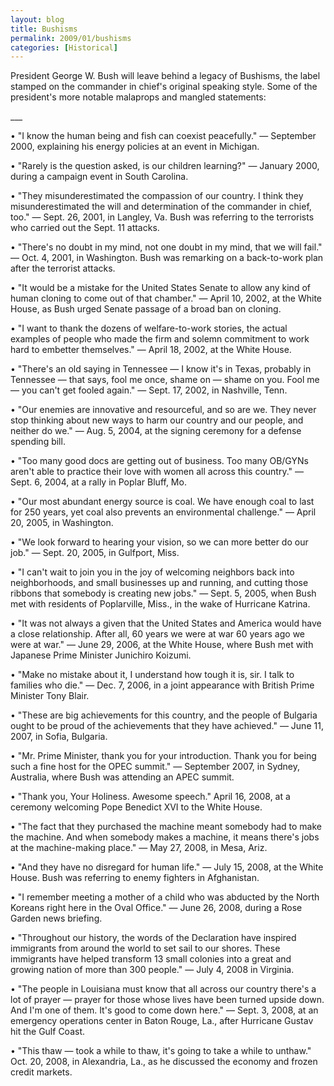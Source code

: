 ```yaml
---
layout: blog
title: Bushisms
permalink: 2009/01/bushisms
categories: [Historical]
---
```


<p>President George W. Bush will leave behind a legacy of Bushisms, the label stamped on the commander in chief's original speaking style. Some of the president's more notable malaprops and mangled statements:</p>
<p>___</p>
<p>• "I know the human being and fish can coexist peacefully." — September 2000, explaining his energy policies at an event in Michigan.</p>
<p>• "Rarely is the question asked, is our children learning?" — January 2000, during a campaign event in South Carolina.</p>
<p>• "They misunderestimated the compassion of our country. I think they misunderestimated the will and determination of the commander in chief, too." — Sept. 26, 2001, in Langley, Va. Bush was referring to the terrorists who carried out the Sept. 11 attacks.</p>
<p>• "There's no doubt in my mind, not one doubt in my mind, that we will fail." — Oct. 4, 2001, in Washington. Bush was remarking on a back-to-work plan after the terrorist attacks.</p>
<p>• "It would be a mistake for the United States Senate to allow any kind of human cloning to come out of that chamber." — April 10, 2002, at the White House, as Bush urged Senate passage of a broad ban on cloning.</p>
<p>• "I want to thank the dozens of welfare-to-work stories, the actual examples of people who made the firm and solemn commitment to work hard to embetter themselves." — April 18, 2002, at the White House.</p>
<p>• "There's an old saying in Tennessee — I know it's in Texas, probably in Tennessee — that says, fool me once, shame on — shame on you. Fool me — you can't get fooled again." — Sept. 17, 2002, in Nashville, Tenn.</p>
<p>• "Our enemies are innovative and resourceful, and so are we. They never stop thinking about new ways to harm our country and our people, and neither do we." — Aug. 5, 2004, at the signing ceremony for a defense spending bill.</p>
<p>• "Too many good docs are getting out of business. Too many OB/GYNs aren't able to practice their love with women all across this country." — Sept. 6, 2004, at a rally in Poplar Bluff, Mo.</p>
<p>• "Our most abundant energy source is coal. We have enough coal to last for 250 years, yet coal also prevents an environmental challenge." — April 20, 2005, in Washington.</p>
<p>• "We look forward to hearing your vision, so we can more better do our job." — Sept. 20, 2005, in Gulfport, Miss.</p>
<p>• "I can't wait to join you in the joy of welcoming neighbors back into neighborhoods, and small businesses up and running, and cutting those ribbons that somebody is creating new jobs." — Sept. 5, 2005, when Bush met with residents of Poplarville, Miss., in the wake of Hurricane Katrina.</p>
<p>• "It was not always a given that the United States and America would have a close relationship. After all, 60 years we were at war 60 years ago we were at war." — June 29, 2006, at the White House, where Bush met with Japanese Prime Minister Junichiro Koizumi.</p>
<p>• "Make no mistake about it, I understand how tough it is, sir. I talk to families who die." — Dec. 7, 2006, in a joint appearance with British Prime Minister Tony Blair.</p>
<p>• "These are big achievements for this country, and the people of Bulgaria ought to be proud of the achievements that they have achieved." — June 11, 2007, in Sofia, Bulgaria.</p>
<p>• "Mr. Prime Minister, thank you for your introduction. Thank you for being such a fine host for the OPEC summit." — September 2007, in Sydney, Australia, where Bush was attending an APEC summit.</p>
<p>• "Thank you, Your Holiness. Awesome speech." April 16, 2008, at a ceremony welcoming Pope Benedict XVI to the White House.</p>
<p>• "The fact that they purchased the machine meant somebody had to make the machine. And when somebody makes a machine, it means there's jobs at the machine-making place." — May 27, 2008, in Mesa, Ariz.</p>
<p>• "And they have no disregard for human life." — July 15, 2008, at the White House. Bush was referring to enemy fighters in Afghanistan.</p>
<p>• "I remember meeting a mother of a child who was abducted by the North Koreans right here in the Oval Office." — June 26, 2008, during a Rose Garden news briefing.</p>
<p>• "Throughout our history, the words of the Declaration have inspired immigrants from around the world to set sail to our shores. These immigrants have helped transform 13 small colonies into a great and growing nation of more than 300 people." — July 4, 2008 in Virginia.</p>
<p>• "The people in Louisiana must know that all across our country there's a lot of prayer — prayer for those whose lives have been turned upside down. And I'm one of them. It's good to come down here." — Sept. 3, 2008, at an emergency operations center in Baton Rouge, La., after Hurricane Gustav hit the Gulf Coast.</p>
<p>• "This thaw — took a while to thaw, it's going to take a while to unthaw." Oct. 20, 2008, in Alexandria, La., as he discussed the economy and frozen credit markets.</p>
